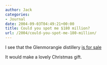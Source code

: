 ```yaml
---
author: Jack
categories:
- Journal
date: 2004-09-03T04:49:21+00:00
title: Could you spot me $180 million?
url: /2004/could-you-spot-me-180-million/
---
```


I see that the Glenmorangie distillery [is for sale][1]

It would make a lovely Christmas gift.

 [1]: http://www.forbes.com/2004/08/24/cx_pm_0824scotch.html?partner=globalnews_newsletter